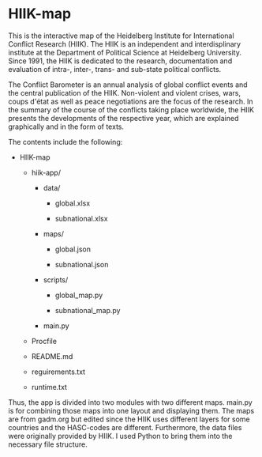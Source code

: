 # HIIK-map
This is the interactive map of the Heidelberg Institute for International Conflict Research (HIIK). The HIIK is an independent and interdisplinary institute at the Department of Political Science at Heidelberg University. Since 1991, the HIIK is dedicated to the research, documentation and evaluation of intra-, inter-, trans- and sub-state political conflicts.

The Conflict Barometer is an annual analysis of global conflict events and the central publication of the HIIK. Non-violent and violent crises, wars, coups d'état as well as peace negotiations are the focus of the research. In the summary of the course of the conflicts taking place worldwide, the HIIK presents the developments of the respective year, which are explained graphically and in the form of texts. 

The contents include the following:

- HIIK-map

  - hiik-app/
    
    - data/
    
      - global.xlsx
      
      - subnational.xlsx
    
    - maps/
    
      - global.json
      
      - subnational.json
    
    - scripts/
    
      - global_map.py
      
      - subnational_map.py
    
    - main.py
  
  - Procfile
  
  - README.md
  
  - reguirements.txt
  
  - runtime.txt

Thus, the app is divided into two modules with two different maps. main.py is for combining those maps into one layout and displaying them. The maps are from gadm.org but edited since the HIIK uses different layers for some countries and the HASC-codes are different. Furthermore, the data files were originally provided by HIIK. I used Python to bring them into the necessary file structure.
